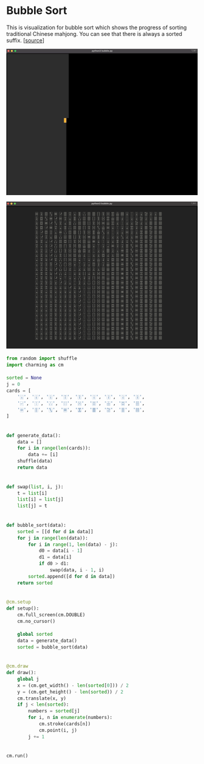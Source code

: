# Bubble Sort

This is visualization for bubble sort which shows the progress of sorting traditional Chinese mahjong. You can see that there is always a sorted suffix. [[source](../../examples/bubble.py)]

![bubble](https://raw.githubusercontent.com/charming-art/public-files/master/example_bubble.gif)

![bubble](https://raw.githubusercontent.com/charming-art/public-files/master/example_bubble.png)

```py
from random import shuffle
import charming as cm

sorted = None
j = 0
cards = [
    '🀇', '🀈', '🀉', '🀊', '🀋', '🀌', '🀍', '🀎', '🀏',
    '🀐', '🀑', '🀒', '🀓', '🀔', '🀕', '🀖', '🀗', '🀘',
    '🀙', '🀚', '🀛', '🀜', '🀝', '🀞', '🀟', '🀠', '🀡',
]


def generate_data():
    data = []
    for i in range(len(cards)):
        data += [i]
    shuffle(data)
    return data


def swap(list, i, j):
    t = list[i]
    list[i] = list[j]
    list[j] = t


def bubble_sort(data):
    sorted = [[d for d in data]]
    for j in range(len(data)):
        for i in range(1, len(data) - j):
            d0 = data[i - 1]
            d1 = data[i]
            if d0 > d1:
                swap(data, i - 1, i)
        sorted.append([d for d in data])
    return sorted


@cm.setup
def setup():
    cm.full_screen(cm.DOUBLE)
    cm.no_cursor()

    global sorted
    data = generate_data()
    sorted = bubble_sort(data)


@cm.draw
def draw():
    global j
    x = (cm.get_width() - len(sorted[0])) / 2
    y = (cm.get_height() - len(sorted)) / 2
    cm.translate(x, y)
    if j < len(sorted):
        numbers = sorted[j]
        for i, n in enumerate(numbers):
            cm.stroke(cards[n])
            cm.point(i, j)
        j += 1


cm.run()
```
